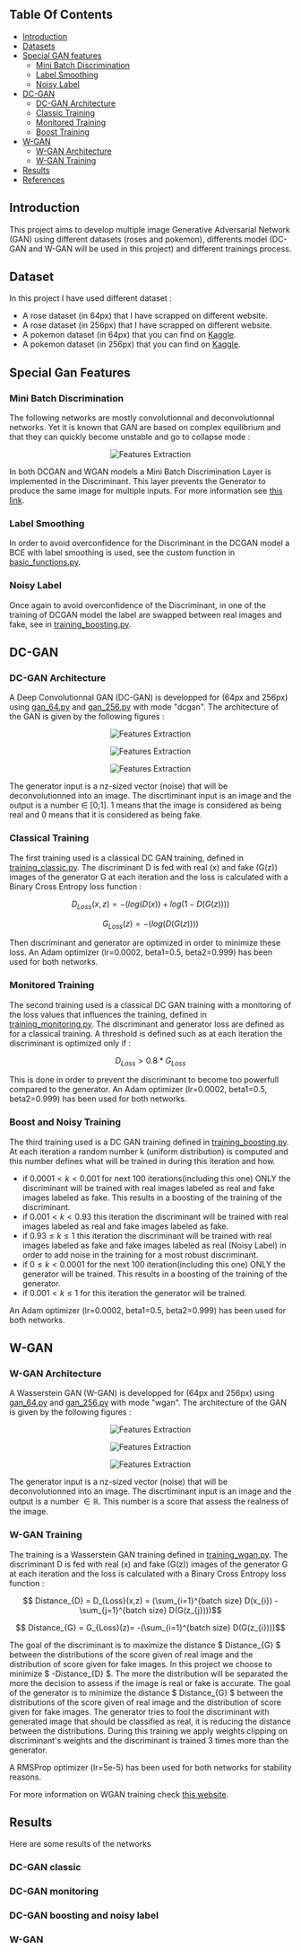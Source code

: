 ## Table Of Contents
* [Introduction](#introduction)
* [Datasets](#datasets)
* [Special GAN features](#special-gan-features)
  * [Mini Batch Discrimination](#mini-batch-discrimination)
  * [Label Smoothing](#label-smoothing)
  * [Noisy Label](#noisy-label)
* [DC-GAN](#dc-gan)
  * [DC-GAN Architecture](#dc-gan-architecture)
  * [Classic Training](#classic-training)
  * [Monitored Training](#monitored-training)
  * [Boost Training](#boost-training)
* [W-GAN](#w-gan)
  * [W-GAN Architecture](#w-gan-architecture)
  * [W-GAN Training](#w-gan-training)
* [Results](#results)
* [References](#references)

## Introduction

This project aims to develop multiple image Generative Adversarial Network (GAN) using different datasets (roses and pokemon), differents model (DC-GAN and W-GAN will be used in this project) and different trainings process. 

## Dataset

In this project I have used different dataset :
* A rose dataset (in 64px) that I have scrapped on different website.
* A rose dataset (in 256px) that I have scrapped on different website.
* A pokemon dataset (in 64px) that you can find on <a href="https://www.kaggle.com/search?q=pokemon">Kaggle</a>.
* A pokemon dataset (in 256px) that you can find on <a href="https://www.kaggle.com/search?q=pokemon">Kaggle</a>.

## Special Gan Features 

###  Mini Batch Discrimination

The following networks are mostly convolutionnal and deconvolutionnal networks. Yet it is known that GAN are based on complex equilibrium and that they can quickly become unstable and go to collapse mode :
<p align="center">
  <img alt="Features Extraction" title="Features Extraction" src="./Media/collapse.PNG" >
</p>
In both DCGAN and WGAN models a Mini Batch Discrimination Layer is implemented in the Discriminant. This layer prevents the Generator to produce the same image for multiple inputs. For more information see <a href="https://towardsdatascience.com/gan-ways-to-improve-gan-performance-acf37f9f59b">this link</a>.

### Label Smoothing

In order to avoid overconfidence for the Discriminant in the DCGAN model a BCE with label smoothing is used, see the custom function in <a href="./Trainings/basic_functions.py">basic_functions.py</a>.

### Noisy Label

Once again to avoid overconfidence of the Discriminant, in one of the training of DCGAN model the label are swapped between real images and fake, see in <a href="./Trainings/training_boosting.py">training_boosting.py</a>.

## DC-GAN 


### DC-GAN Architecture

A Deep Convolutionnal GAN (DC-GAN) is developped for (64px and 256px) using <a href="./Models/gan_64.py">gan_64.py</a> and <a href="./Models/gan_256.py">gan_256.py</a> with mode "dcgan".
The architecture of the GAN is given by the following figures :

<p align="center">
  <img alt="Features Extraction" title="Features Extraction" src="./Media/Generator.PNG" >
</p>
<p align="center">
  <img alt="Features Extraction" title="Features Extraction" src="./Media/Discriminant_DC.PNG" >
</p>
<p align="center">
  <img alt="Features Extraction" title="Features Extraction" src="./Media/DCtraining.PNG" >
</p>

The generator input is a nz-sized vector (noise) that will be deconvolutionned into an image.
The discrtiminant input is an image and the output is a number $\in$ [0;1]. 1 means that the image is considered as being real and 0 means that it is considered as being fake.

### Classical Training

The first training used is a classical DC GAN training, defined in <a href="./Trainings/training_classic.py">training_classic.py</a>. The discriminant D is fed with real (x) and fake (G(z)) images of the generator G at each iteration and the loss is calculated with a Binary Cross Entropy loss function :

$$ D_{Loss}(x,z)= -(log(D(x)) + log(1-D(G(z))))$$

$$ G_{Loss}(z)= -(log(D(G(z))))$$

Then discriminant and generator are optimized in order to minimize these loss.
An Adam optimizer (lr=0.0002, beta1=0.5, beta2=0.999) has been used for both networks.

### Monitored Training
The second training used is a classical DC GAN training with a monitoring of the loss values that influences the training, defined in <a href="./Trainings/training_monitoring.py">training_monitoring.py</a>. The discriminant and generator loss are defined as for a classical training. A threshold is defined such as at each iteration the discriminant is optimized only if :

$$D_{Loss}>0.8*G_{Loss}$$

This is done in order to prevent the discriminant to become too powerfull compared to the generator.
An Adam optimizer (lr=0.0002, beta1=0.5, beta2=0.999) has been used for both networks.

### Boost and Noisy Training
The third training used is a DC GAN training defined in <a href="./Trainings/training_boosting.py">training_boosting.py</a>. At each iteration a random number k (uniform distribution) is computed and this number defines what will be trained in during this iteration and how.

* if $0.0001 \lt k \lt 0.001$ for next 100 iterations(including this one) ONLY the discriminant will be trained with real images labeled as real and fake images labeled as fake. This results in a boosting of the training of the discriminant.
* if $0.001 \lt k \lt 0.93$ this iteration the discriminant will be trained with real images labeled as real and fake images labeled as fake.
* if $0.93 \le k \le 1$ this iteration the discriminant will be trained with real images labeled as fake and fake images labeled as real (Noisy Label) in order to add noise in the training for a most robust discriminant.
* if $0 \le k \lt 0.0001$ for the next 100 iteration(including this one) ONLY the generator will be trained. This results in a boosting of the training of the generator.
* if $0.001 \lt k \le 1$ for this iteration the generator will be trained.

An Adam optimizer (lr=0.0002, beta1=0.5, beta2=0.999) has been used for both networks.

## W-GAN
### W-GAN Architecture

A Wasserstein GAN (W-GAN) is developped for (64px and 256px) using <a href="./Models/gan_64.py">gan_64.py</a> and <a href="./Models/gan_256.py">gan_256.py</a> with mode "wgan".
The architecture of the GAN is given by the following figures :

<p align="center">
  <img alt="Features Extraction" title="Features Extraction" src="./Media/Generator.PNG" >
</p>
<p align="center">
  <img alt="Features Extraction" title="Features Extraction" src="./Media/Discriminant_WGAN.PNG" >
</p>
<p align="center">
  <img alt="Features Extraction" title="Features Extraction" src="./Media/WGANtraining.PNG" >
</p>

The generator input is a nz-sized vector (noise) that will be deconvolutionned into an image.
The discrtiminant input is an image and the output is a number $\in \mathbb{R}$. This number is a score that assess the realness of the image.

### W-GAN Training

The training is a Wasserstein GAN training defined in <a href="./Trainings/training_wgan.py">training_wgan.py</a>.
The discriminant D is fed with real (x) and fake (G(z)) images of the generator G at each iteration and the loss is calculated with a Binary Cross Entropy loss function :

$$ Distance_{D} = D_{Loss}(x,z) = (\sum_{i=1}^{batch size} D(x_{i}) - \sum_{j=1}^{batch size} D(G(z_{j})))$$

$$ Distance_{G} = G_{Loss}(z)= -(\sum_{i=1}^{batch size} D(G(z_{i})))$$

The goal of the discriminant is to maximize the distance $ Distance_{G} $ between the distributions of the score given of real image and the distribution of score given for fake images. In this project we choose to minimize $ -Distance_{D} $. The more the distribution will be separated the more the decision to assess if the image is real or fake is accurate.
The goal of the generator is to minimize the distance $ Distance_{G} $ between the distributions of the score given of real image and the distribution of score given for fake images. The generator tries to fool the discriminant with generated image that should be classified as real, it is reducing the distance between the distributions.
During this training we apply weights clipping on discriminant's weights and the discriminant is trained 3 times more than the generator.

A RMSProp optimizer (lr=5e-5) has been used for both networks for stability reasons.

For more information on WGAN training check <a href="https://machinelearningmastery.com/how-to-implement-wasserstein-loss-for-generative-adversarial-networks/">this website</a>.

## Results

Here are some results of the networks

### DC-GAN classic

### DC-GAN monitoring

### DC-GAN boosting and noisy label

### W-GAN

<!-- ## References
<a id="1">[1]</a> Philip Schmidt et al. “Introducing WeSAD, a multimodal dataset for wearable stress and affect detection”. In: ICMI 2018 - Proceedings of the 2018 International Conference on Multimodal Interaction (Oct. 2018), pp. 400–408. doi: <a href="https://doi.org/10.1145/3242969.3242985">10.1145/3242969.3242985</a>. -->
